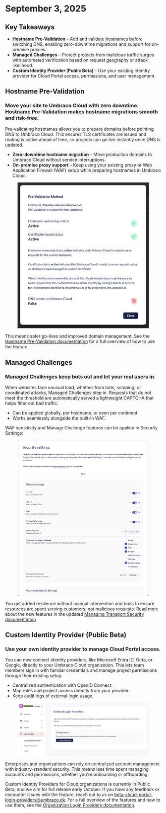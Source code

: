 # September 3, 2025

## Key Takeaways

* **Hostname Pre-Validation** – Add and validate hostnames before switching DNS, enabling zero-downtime migrations and support for on-premise proxies.
* **Managed Challenges** – Protect projects from malicious traffic surges with automated verification based on request geography or attack likelihood.
* **Custom Identity Provider (Public Beta)** – Use your existing identity provider for Cloud Portal access, permissions, and user management.

## Hostname Pre-Validation

### Move your site to Umbraco Cloud with zero downtime. Hostname Pre-Validation makes hostname migrations smooth and risk-free.

Pre-validating hostnames allows you to prepare domains before pointing DNS to Umbraco Cloud. This ensures TLS certificates are issued and routing is active ahead of time, so projects can go live instantly once DNS is updated.

* **Zero-downtime hostname migration** – Move production domains to Umbraco Cloud without service interruptions.
* **On-premise proxy support** – Keep using your existing proxy or Web Application Firewall (WAF) setup while preparing hostnames in Umbraco Cloud.

<figure><img src="../../go-live/manage-hostnames/images/pre-validation-status-modal.png" alt="A screenshot of the Pre-Validation status modal"></figure>

This means safer go-lives and improved domain management. See the [Hostname Pre-Validation documentation](../../go-live/manage-hostnames/hostname-pre-validation.md) for a full overview of how to use the feature.  

## Managed Challenges

### Managed Challenges keep bots out and let your real users in.

When websites face unusual load, whether from bots, scraping, or coordinated attacks, Managed Challenges step in. Requests that do not meet the threshold are automatically served a lightweight CAPTCHA that helps filter out bad traffic.

* Can be applied globally, per hostname, or even per continent.
* Works seamlessly alongside the built-in WAF.

WAF sensitivity and Manage Challenge features can be applied in Security Settings:
<figure><img src="../images/security-settings.png" alt="A screenshot of the Security Settings with the new features for Managed Challenges"></figure>

You get added resilience without manual intervention and tools to ensure resources are spent serving customers, not malicious requests. Read more about the new features in the updated [Managing Transport Security documentation](../../build-and-customize-your-solution/set-up-your-project/security/managing-transport-security.md)

## Custom Identity Provider (Public Beta)

### Use your own identity provider to manage Cloud Portal access.

You can now connect identity providers, like Microsoft Entra ID, Octa, or Google, directly to your Umbraco Cloud organization. This lets team members sign in with familiar credentials and manage project permissions through their existing setup.

* Centralized authentication with OpenID Connect.
* Map roles and project access directly from your provider.
* Keep audit logs of external login usage.

<figure><img src="../../.gitbook/assets/organization-external-login-provider.png" alt=""><figcaption></figcaption></figure>

Enterprises and organizations can rely on centralized account management with industry-standard security. This means less time spent managing accounts and permissions, whether you're onboarding or offboarding. 

Custom Identity Providers for Cloud organizations is currently in Public Beta, and we aim for full release early October. If you have any feedback or encounter issues with the feature, reach out to us on [beta-cloud-portal-login-providers@umbraco.dk](mailto:beta-cloud-portal-login-providers@umbraco.dk). For a full overview of the features and how to use them, see the [Organization Login Providers documentation](../../begin-your-cloud-journey/the-cloud-portal/organizations/organization-login-providers.md). 